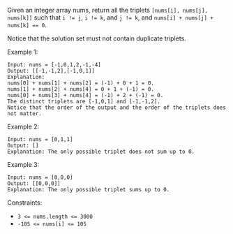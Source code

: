 Given an integer array nums, return all the triplets `[nums[i], nums[j], nums[k]]` such that `i != j`, `i != k`, and `j != k`, and `nums[i] + nums[j] + nums[k] == 0`.

Notice that the solution set must not contain duplicate triplets.

Example 1:

```
Input: nums = [-1,0,1,2,-1,-4]
Output: [[-1,-1,2],[-1,0,1]]
Explanation:
nums[0] + nums[1] + nums[2] = (-1) + 0 + 1 = 0.
nums[1] + nums[2] + nums[4] = 0 + 1 + (-1) = 0.
nums[0] + nums[3] + nums[4] = (-1) + 2 + (-1) = 0.
The distinct triplets are [-1,0,1] and [-1,-1,2].
Notice that the order of the output and the order of the triplets does not matter.
```

Example 2:

```
Input: nums = [0,1,1]
Output: []
Explanation: The only possible triplet does not sum up to 0.
```

Example 3:

```
Input: nums = [0,0,0]
Output: [[0,0,0]]
Explanation: The only possible triplet sums up to 0.
```

Constraints:

- `3 <= nums.length <= 3000`
- `-105 <= nums[i] <= 105`
